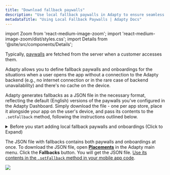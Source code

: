 ```yaml
---
title: "Download fallback paywalls"
description: "Use local fallback paywalls in Adapty to ensure seamless subscription flows."
metadataTitle: "Using Local Fallback Paywalls | Adapty Docs"
---
```


import Zoom from 'react-medium-image-zoom';
import 'react-medium-image-zoom/dist/styles.css';
import Details from '@site/src/components/Details';

Typically, [paywalls](paywalls.md) are fetched from the server when a customer accesses them. 

Adapty allows you to define fallback paywalls and onboardings for the situations when a user opens the app without a connection to the Adapty backend (e.g., no internet connection or in the rare case of backend unavailability) and there's no cache on the device.

Adapty generates fallbacks as a JSON file in the necessary format, reflecting the default (English) versions of the paywalls you've configured in the Adapty Dashboard. Simply download the file - one per app store, place it alongside your app on the user's device, and pass its contents to the `.setFallback` method, following the instructions outlined below.

<details>
   <summary>Before you start adding local fallback paywalls and onboardings (Click to Expand)</summary>

   1. [Create products](create-product) you want to sell.
2. Create [paywalls].
3. [Create placements and add paywalls to the placements](create-placement). Placement is the location where the paywall will be shown.
</details>

The JSON file with fallbacks contains both paywalls and onboardings at once. To download the JSON file, open **[Placements](https://app.adapty.io/placements)** in the Adapty main menu. Click the **Fallbacks** button. You will get the JSON file. [Use its contents in the `.setFallback` method in your mobile app code](use-fallback-paywalls).

   
<Zoom>
  <img src={require('./img/9c63367-placements.webp').default}
  style={{
    border: '1px solid #727272', /* border width and color */
    width: '700px', /* image width */
    display: 'block', /* for alignment */
    margin: '0 auto' /* center alignment */
  }}
/>
</Zoom>



